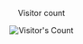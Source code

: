 <div align="center"> 
  <p>Visitor count</p>
  <img src="https://profile-counter.glitch.me/{ImNeutronyx}/count.svg" alt="Visitor's Count" />
</div>
